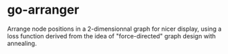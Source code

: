 
# go-arranger

Arrange node positions in a 2-dimensionnal graph for nicer display, using a loss function derived from the idea of "force-directed" graph design with annealing.
